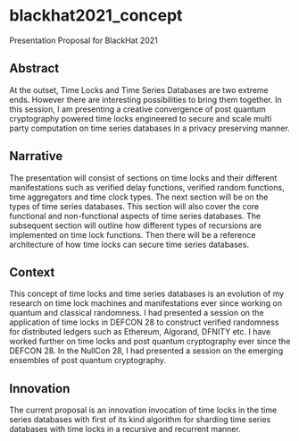 # blackhat2021_concept
Presentation Proposal for BlackHat 2021

## Abstract
At the outset, Time Locks and Time Series Databases are two extreme ends. However there are interesting possibilities to bring them together. In this session, I am presenting a creative convergence of post quantum cryptography powered time locks engineered to secure and scale multi party computation on time series databases in a privacy preserving manner. 

## Narrative
The presentation will consist of sections on time locks and their different manifestations such as verified delay functions, verified random functions, time aggregators and time clock types. The next section will be on the types of time series databases. This section will also cover the core functional and non-functional aspects of time series databases. The subsequent section will outline how different types of recursions are implemented on time lock functions. Then there will be a reference architecture of how time locks can secure time series databases. 

## Context
This concept of time locks and time series databases is an evolution of my research on time lock machines and manifestations ever since working on quantum and classical randomness. I had presented a session on the application of time locks in DEFCON 28 to construct verified randomness for distributed ledgers such as Ethereum, Algorand, DFNITY etc. I have worked further on time locks and post quantum cryptography ever since the DEFCON 28. In the NullCon 28, I had presented a session on the emerging ensembles of post quantum cryptography. 

## Innovation
The current proposal is an innovation invocation of time locks in the time series databases with first of its kind algorithm for sharding time series databases with time locks in a recursive and recurrent manner. 
